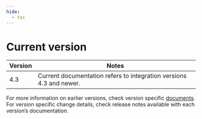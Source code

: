 ```yaml
---
hide:
  - toc
---
```

# Current version

| Version   | Notes                                                                 |
|-----------|-----------------------------------------------------------------------|
| 4.3       | Current documentation refers to integration versions 4.3 and newer.   |

For more information on earlier versions, check version specific [documents](http://download.milestonesys.com/LenelS2xpa/). For version specific change details, check release notes available with each version’s documentation.